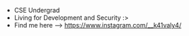 - CSE Undergrad
- Living for Development and Security :>
- Find me here --> https://www.instagram.com/__k41valy4/
<!---
Kaivalya09/Kaivalya09 is a ✨ special ✨ repository because its `README.md` (this file) appears on your GitHub profile.
You can click the Preview link to take a look at your changes.
--->
